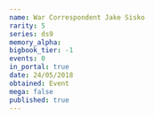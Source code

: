 ```yaml
---
name: War Correspondent Jake Sisko
rarity: 5
series: ds9
memory_alpha:
bigbook_tier: -1
events: 0
in_portal: true
date: 24/05/2018
obtained: Event
mega: false
published: true
---
```



